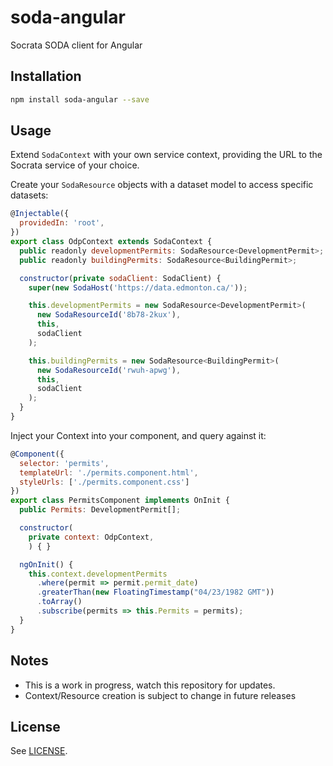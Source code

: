 # soda-angular
Socrata SODA client for Angular

## Installation

```bash
npm install soda-angular --save
```

## Usage

Extend `SodaContext` with your own service context, providing the URL to the Socrata service of your choice.

Create your `SodaResource` objects with a dataset model to access specific datasets:

```js
@Injectable({
  providedIn: 'root',
})
export class OdpContext extends SodaContext {
  public readonly developmentPermits: SodaResource<DevelopmentPermit>;
  public readonly buildingPermits: SodaResource<BuildingPermit>;

  constructor(private sodaClient: SodaClient) {
    super(new SodaHost('https://data.edmonton.ca/'));

    this.developmentPermits = new SodaResource<DevelopmentPermit>(
      new SodaResourceId('8b78-2kux'),
      this,
      sodaClient
    );

    this.buildingPermits = new SodaResource<BuildingPermit>(
      new SodaResourceId('rwuh-apwg'),
      this,
      sodaClient
    );
  }
}
```

Inject your Context into your component, and query against it:

```js
@Component({
  selector: 'permits',
  templateUrl: './permits.component.html',
  styleUrls: ['./permits.component.css']
})
export class PermitsComponent implements OnInit {
  public Permits: DevelopmentPermit[];

  constructor(
    private context: OdpContext,
    ) { }

  ngOnInit() {
    this.context.developmentPermits
      .where(permit => permit.permit_date)
      .greaterThan(new FloatingTimestamp("04/23/1982 GMT"))
      .toArray()
      .subscribe(permits => this.Permits = permits);
  }
}
```

## Notes
* This is a work in progress, watch this repository for updates.
* Context/Resource creation is subject to change in future releases

## License

See [LICENSE](https://github.com/Daveography/soda-angular/blob/master/LICENSE).